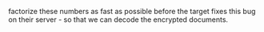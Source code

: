 factorize these numbers as fast as possible before the target fixes this bug on their server - so that we can decode the encrypted documents.
